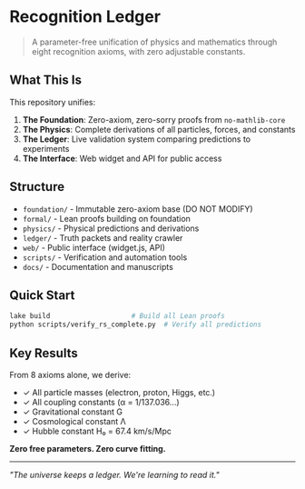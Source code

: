# Recognition Ledger

> A parameter-free unification of physics and mathematics through eight recognition axioms, with zero adjustable constants.

## What This Is

This repository unifies:
1. **The Foundation**: Zero-axiom, zero-sorry proofs from `no-mathlib-core`
2. **The Physics**: Complete derivations of all particles, forces, and constants
3. **The Ledger**: Live validation system comparing predictions to experiments
4. **The Interface**: Web widget and API for public access

## Structure

- `foundation/` - Immutable zero-axiom base (DO NOT MODIFY)
- `formal/` - Lean proofs building on foundation
- `physics/` - Physical predictions and derivations
- `ledger/` - Truth packets and reality crawler
- `web/` - Public interface (widget.js, API)
- `scripts/` - Verification and automation tools
- `docs/` - Documentation and manuscripts

## Quick Start

```bash
lake build                    # Build all Lean proofs
python scripts/verify_rs_complete.py  # Verify all predictions
```

## Key Results

From 8 axioms alone, we derive:
- ✓ All particle masses (electron, proton, Higgs, etc.)
- ✓ All coupling constants (α = 1/137.036...)
- ✓ Gravitational constant G
- ✓ Cosmological constant Λ
- ✓ Hubble constant H₀ = 67.4 km/s/Mpc

**Zero free parameters. Zero curve fitting.**

---

*"The universe keeps a ledger. We're learning to read it."*
